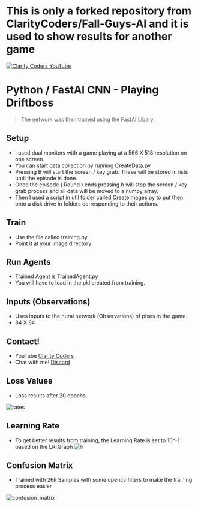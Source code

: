 # This is only a forked repository from ClarityCoders/Fall-Guys-AI and it is used to show results for another game

<a href="https://youtu.be/GS_0ZKzrvk0" target="_blank"><img src="https://i.imgur.com/sG7xxyc.png" title="Clarity Coders YouTube" /></a>
# Python / FastAI CNN - Playing Driftboss
> The network was then trained using the FastAI Libary. 

## Setup
- I used dual monitors with a game playing at a 566 X 518 resolution on one screen.
- You can start data collection by running CreateData.py
- Pressing B will start the screen / key grab. These will be stored in lists until the episode is done.
- Once the episode ( Round ) ends pressing h will stop the screen / key grab process and all data will be moved to a numpy array.
- Then I used a script in util folder called CreateImages.py to put then onto a disk drive in folders corresponding to their actions.

## Train
- Use the file called training.py
- Point it at your image directory

## Run Agents
- Trained Agent is TrainedAgent.py
- You will have to load in the pkl created from training.

## Inputs (Observations)
- Uses inputs to the nural network (Observations) of pixes in the game.
- 84 X 84

## Contact!
- YouTube <a href="https://www.youtube.com/claritycoders" target="_blank">Clarity Coders</a>
- Chat with me! <a href="https://discord.gg/cAWW5qq" target="_blank">Discord</a> 

## Loss Values
- Loss results after 20 epochs

![rates](https://user-images.githubusercontent.com/54573938/132588090-04f81bc1-db07-4cf2-b0c8-82674701b1b4.JPG)

## Learning Rate
- To get better results from training, the Learning Rate is set to 10^-1 based on the LR_Graph
![lr](https://user-images.githubusercontent.com/54573938/132587952-963b3412-5ae3-42e3-94fc-2bafa30e9fe1.JPG)

## Confusion Matrix
- Trained with 26k Samples with some opencv filters to make the training process easier

![confusion_matrix](https://user-images.githubusercontent.com/54573938/132587594-20e7747c-4ab9-4994-863e-00b5beb06e29.JPG)
